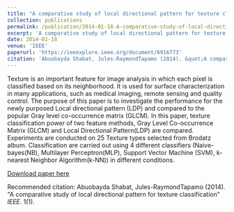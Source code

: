 ```yaml
---
title: "A comparative study of local directional pattern for texture classification"
collection: publications
permalink: /publication/2014-01-18-A-comparative-study-of-local-directional-pattern-for-texture-classification
excerpt: 'A comparative study of local directional pattern for texture classification'
date: 2014-01-18
venue: 'IEEE'
paperurl: 'https://ieeexplore.ieee.org/document/6916773'
citation: 'Abuobayda Shabat, Jules-RaymondTapamo (2014). &quot;A comparative study of local directional pattern for texture classification; <i>IEEE</i>. 1(1).'
---
```

Texture is an important feature for image analysis in which each pixel is classified based on its neighborhood. It is used for surface characterization in many applications, such as medical imaging, remote sensing and quality control. The purpose of this paper is to investigate the performance for the newly purposed Local directional pattern (LDP) and compared to the popular Gray level co-occurrence matrix (GLCM). In this paper, texture classification power of two feature methods, Gray Level Co-occurrence Matrix (GLCM) and Local Directional Pattern(LDP) are compared. Experiments are conducted on 25 Texture types selected from Brodatz album. Classification are carried out using 4 different classifiers (Naive-bayes(NB), Multilayer Perceptron(MLP), Support Vector Machine (SVM), k-nearest Neighbor Algorithm(k-NN)) in different conditions.

[Download paper here]([https://ieeexplore.ieee.org/document/6916773])

Recommended citation: Abuobayda Shabat, Jules-RaymondTapamo (2014). "A comparative study of local directional pattern for texture classification" <i>IEEE</i>. 1(1).
